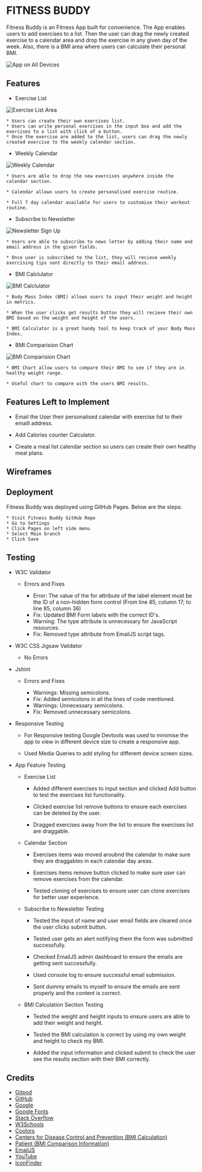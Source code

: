 # FITNESS BUDDY

Fitness Buddy is an Fitness App built for convenience. The App enables users to add exercises to a list. Then the user can drag the newly created exercise to a calendar area and drop the exercise in any given day of the week. Also, there is a BMI area where users can calculate their personal BMI. 

![App on All Devices](readme-files/screenshots/Fitness-app-mockup-devices.png)

## Features

* Exercise List

![Exercise List Area](readme-files/screenshots/exercise-list-section.png)

    * Users can create their own exercises list.
    * Users can write personal exercises in the input box and add the exercises to a list with click of a button.
    * Once the exercise are added to the list, users can drag the newly created exercise to the weekly calendar section.

* Weekly Calendar

![Weekly Calendar](readme-files/screenshots/calendar-section.png)

    * Users are able to drop the new exercises anywhere inside the calendar section.

    * Calendar allows users to create personalised exercise routine.

    * Full 7 day calendar available for users to customise their workout routine. 

* Subscribe to Newsletter

![Newsletter Sign Up](readme-files/screenshots/newsletter-section.png)

    * Users are able to subscribe to news letter by adding their name and email address in the given fields.

    * Once user is subscribed to the list, they will recieve weekly exercising tips sent directly to their email address.

* BMI Calclulator

![BMI Calclulator](readme-files/screenshots/bmi-calculator.png)

    * Body Mass Index (BMI) allows users to input their weight and height in metrics.

    * When the user clicks get results button they will recieve their own BMI based on the weight and height of the users.

    * BMI Calculator is a great handy tool to keep track of your Body Mass Index.

* BMI Comparision Chart

![BMI Comparision Chart](readme-files/screenshots/bmi-info.png)

    * BMI Chart allow users to compare their BMI to see if they are in healthy weight range. 

    * Useful chart to compare with the users BMI results. 

## Features Left to Implement

* Email the User their personalised calendar with exercise list to their emaill address.

* Add Calories counter Calculator.

* Create a meal list calendar section so users can create their own healthy meal plans.

## Wireframes

## Deployment

Fitness Buddy was deployed using GitHub Pages. Below are the steps:

    * Visit Fitness Buddy GitHub Repo
    * Go to Settings
    * Click Pages on left side menu
    * Select Main branch
    * Click Save

## Testing

* W3C Validator

    * Errors and Fixes
        
        * Error: The value of the for attribute of the label element must be the ID of a non-hidden form control (From line 85, column 17; to line 85, column 36)
        * Fix: Updated BMI Form labels with the correct ID's.
        * Warning: The type attribute is unnecessary for JavaScript resources.
        * Fix: Removed type attribute from EmailJS script tags.

* W3C CSS Jigsaw Validator

    * No Errors

* Jshint 

    * Errors and Fixes

        * Warnings: Missing semicolons.
        * Fix: Added semicolons in all the lines of code mentioned.
        * Warnings: Unnecessary semicolons.
        * Fix: Removed unnecessary semicolons.

* Responsive Testing

    * For Responsive testing Google Devtools was used to minimise the app to view in different device size to create a responsive app.

    * Used Media Queries to add styling for different device screen sizes. 

* App Feature Testing

    * Exercise List
        
        * Added different exercises to input section and clicked Add button to test the exercises list functionality. 

        * Clicked exercise list remove buttons to ensure each exercises can be deleted by the user. 

        * Dragged exercises away from the list to ensure the exercises list are draggable.

    * Calendar Section

        * Exercises items was moved aroubnd the calendar to make sure they are draggables in each calendar day areas.

        * Exercises items remove button clicked to make sure user can remove exercises from the calendar.

        * Tested cloning of exercises to ensure user can clone exercises for better user experience. 

    * Subscribe to Newsletter Testing

        * Tested the input of name and user email fields are cleared once the user clicks submit button.

        * Tested user gets an alert notifying them the form was submitted successfully. 

        * Checked EmailJS admin dashboard to ensure the emails are getting sent successfully.

        * Used console log to ensure successful email submission. 

        * Sent dummy emails to myself to ensure the emails are sent properly and the content is correct.

    * BMI Calculation Section Testing

        * Tested the weight and height inputs to ensure users are able to add their weight and height.

        * Tested the BMI calculation is correct by using my own weight and height to check my BMI.

        * Added the input information and clicked submit to check the user see the results section with their BMI correctly.

## Credits

* [Gitpod](https://stackoverflow.com/)
* [GitHub](https://github.com/)
* [Google](https://www.google.com/)
* [Google Fonts](https://fonts.google.com/)
* [Stack Overflow](https://stackoverflow.com/)
* [W3Schools](https://www.w3schools.com/)
* [Coolors](https://coolors.co/palettes/trending)
* [Centers for Disease Control and Prevention (BMI Calculation)](https://www.cdc.gov/nccdphp/dnpao/growthcharts/training/bmiage/page5_1.html)
* [Patient (BMI Comparison Information)](https://patient.info/doctor/bmi-calculator-calculator)
* [EmailJS](https://www.emailjs.com/)
* [YouTube](https://www.youtube.com/)
* [IconFinder](https://www.iconfinder.com/search?q=exercise&price=free&license=gte__2)


